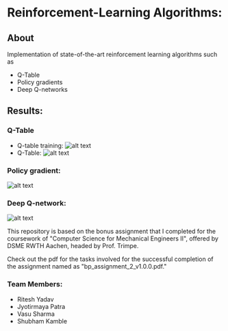 # Reinforcement-Learning Algorithms:

## About
Implementation of state-of-the-art reinforcement learning algorithms such as 
- Q-Table
- Policy gradients
- Deep Q-networks

## Results: 
### Q-Table
- Q-table training:
  ![alt text](https://github.com/shubham1965/Reinforment-learning/Q-table-training)
- Q-Table:
  ![alt text](https://github.com/shubham1965/Reinforment-learning/Q-table)

### Policy gradient:
  ![alt text](https://github.com/shubham1965/Reinforment-learning/pg)

### Deep Q-network: 
  ![alt text](https://github.com/shubham1965/Reinforment-learning/dqn)

This repository is based on the bonus assignment that I completed for the coursework of "Computer Science for Mechanical Engineers II", offered by DSME RWTH Aachen, headed by Prof. Trimpe. 

Check out the pdf for the tasks involved for the successful completion of the assignment named as "bp_assignment_2_v1.0.0.pdf."

### Team Members: 
- Ritesh Yadav
- Jyotirmaya Patra
- Vasu Sharma
- Shubham Kamble

